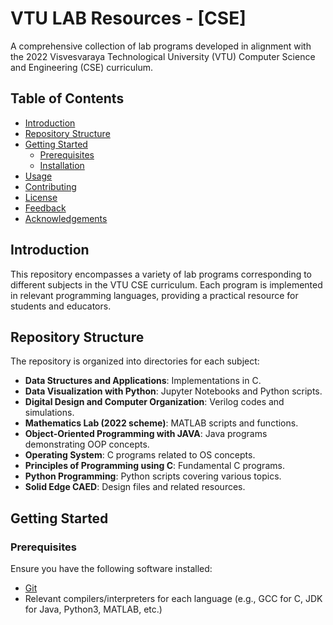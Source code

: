 # VTU LAB Resources - [CSE]

A comprehensive collection of lab programs developed in alignment with the 2022 Visvesvaraya Technological University (VTU) Computer Science and Engineering (CSE) curriculum.

## Table of Contents

- [Introduction](#introduction)
- [Repository Structure](#repository-structure)
- [Getting Started](#getting-started)
  - [Prerequisites](#prerequisites)
  - [Installation](#installation)
- [Usage](#usage)
- [Contributing](#contributing)
- [License](#LICENCE)
- [Feedback](#feedback)
- [Acknowledgements](#acknowledgements)

## Introduction

This repository encompasses a variety of lab programs corresponding to different subjects in the VTU CSE curriculum. Each program is implemented in relevant programming languages, providing a practical resource for students and educators.

## Repository Structure

The repository is organized into directories for each subject:

- **Data Structures and Applications**: Implementations in C.
- **Data Visualization with Python**: Jupyter Notebooks and Python scripts.
- **Digital Design and Computer Organization**: Verilog codes and simulations.
- **Mathematics Lab (2022 scheme)**: MATLAB scripts and functions.
- **Object-Oriented Programming with JAVA**: Java programs demonstrating OOP concepts.
- **Operating System**: C programs related to OS concepts.
- **Principles of Programming using C**: Fundamental C programs.
- **Python Programming**: Python scripts covering various topics.
- **Solid Edge CAED**: Design files and related resources.

## Getting Started

### Prerequisites

Ensure you have the following software installed:

- [Git](https://git-scm.com/)
- Relevant compilers/interpreters for each language (e.g., GCC for C, JDK for Java, Python3, MATLAB, etc.)
